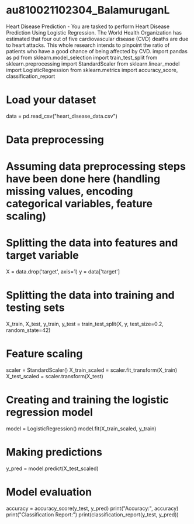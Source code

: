 # au810021102304_BalamuruganL
Heart Disease Prediction - You are tasked to perform Heart Disease Prediction Using Logistic Regression. The World Health Organization has estimated that four out of five cardiovascular disease (CVD) deaths are due to heart attacks. This whole research intends to pinpoint the ratio of patients who have a good chance of being affected by CVD.
import pandas as pd
from sklearn.model_selection import train_test_split
from sklearn.preprocessing import StandardScaler
from sklearn.linear_model import LogisticRegression
from sklearn.metrics import accuracy_score, classification_report

# Load your dataset
data = pd.read_csv("heart_disease_data.csv")

# Data preprocessing
# Assuming data preprocessing steps have been done here (handling missing values, encoding categorical variables, feature scaling)

# Splitting the data into features and target variable
X = data.drop('target', axis=1)
y = data['target']

# Splitting the data into training and testing sets
X_train, X_test, y_train, y_test = train_test_split(X, y, test_size=0.2, random_state=42)

# Feature scaling
scaler = StandardScaler()
X_train_scaled = scaler.fit_transform(X_train)
X_test_scaled = scaler.transform(X_test)

# Creating and training the logistic regression model
model = LogisticRegression()
model.fit(X_train_scaled, y_train)

# Making predictions
y_pred = model.predict(X_test_scaled)

# Model evaluation
accuracy = accuracy_score(y_test, y_pred)
print("Accuracy:", accuracy)
print("Classification Report:")
print(classification_report(y_test, y_pred))
